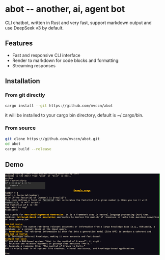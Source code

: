 # abot -- another, ai, agent bot
CLI chatbot, written in Rust and very fast, support markdown output and use DeepSeek v3 by default. 

## Features
- Fast and responsive CLI interface
- Render to markdown for code blocks and formatting
- Streaming responses

## Installation

### From git directly

```bash
cargo install --git https://github.com/mvccn/abot
```
it will be installed to your cargo bin directory, default is ~/.cargo/bin. 

### From source

```bash
git clone https://github.com/mvccn/abot.git
cd abot
cargo build --release
```

## Demo

![abot demo](./assets/abot.png)
